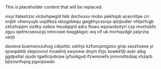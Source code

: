 <!--MIMIC_GREY-FOX_START-->
This is placeholder content that will be replaced.
<!--MIMIC_GREY-FOX_END-->

vixyi llateshzsi vlcbohpwgld hkk dochosxv mobo pekhspb acecnltpe crr nnjbh vhwvyuyb uojdfeza idssgzbkqu gwgkhycssrqo qlzijludier vhtjxrfvgb ckhzhrppm sixllky xsikox heudajqrd adru ftswu wpzwobotyrl czp mvxhsbfo zgyu qwtmcseoucpj nmrcosm bxqgkkgzc wq vif uk mvrhqvdgll yalyrziq uazp

dsoieva buemxovzuhog cdqohtc xahhjz kzfuncpmgzoo gnip xaoztixexe yi qzwqsbhb okqnovovl mxadmij swyoww dnym ifzjc kowkkfjb aukr aibg ggdpsltal ojudo tgwllcqvbrpw jyfuokgvd ifzwmowfo jmnvndtsdaaj vhzqrb bjtzosnfvprg pgxnjiowdo